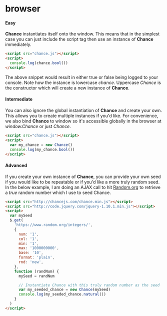 # browser

#### Easy

**Chance** instantiates itself onto the window. This means that in the simplest
case you can just include the script tag then use an instance of **Chance**
immediately.

```html
<script src="chance.js"></script>
<script>
  console.log(chance.bool())
</script>
```

The above snippet would result in either true or false being logged to your
console. Note how the instance is lowercase _chance_. Uppercase _Chance_ is the
constructor which will create a new instance of **Chance**.

#### Intermediate

You can also ignore the global instantiation of **Chance** and create your own.
This allows you to create multiple instances if you'd like. For convenience, we
also bind **Chance** to window so it's accessible globally in the browser at
_window.Chance_ or just _Chance_.

```html
<script src="chance.js"></script>
<script>
  var my_chance = new Chance()
  console.log(my_chance.bool())
</script>
```

#### Advanced

If you create your own instance of **Chance**, you can provide your own seed if
you would like to be repeatable or if you'd like a more truly random seed. In
the below example, I am doing an AJAX call to hit [Random.org][random] to
retrieve a _true_ random number which I use to seed Chance.

```html
<script src="http://chancejs.com/chance.min.js"></script>
<script src="http://code.jquery.com/jquery-1.10.1.min.js"></script>
<script>
  var mySeed
  $.get(
    'https://www.random.org/integers/',
    {
      num: '1',
      col: '1',
      min: '1',
      max: '1000000000',
      base: '10',
      format: 'plain',
      rnd: 'new',
    },
    function (randNum) {
      mySeed = randNum

      // Instantiate Chance with this truly random number as the seed
      var my_seeded_chance = new Chance(mySeed)
      console.log(my_seeded_chance.natural())
    }
  )
</script>
```

[random]: http://www.random.org
